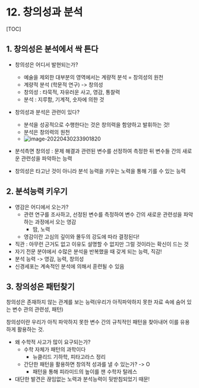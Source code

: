 # 12. 창의성과 분석

[TOC]

## 1. 창의성은 분석에서 싹 튼다

- 창의성은 어디서 발현되는가?
  - 예술을 제외한 대부분의 영역에서는 계량적 분석 = 창의성의 원천
  - 계량적 분석 (학문적 연구) -> 창의성
  - 창의성 : 타묵적, 자유러운 사고, 영감, 통찰력
  - 분석 : 지루함, 기계적, 숫자에 의한 것
- 창의성과 분석은 관련이 있다?
  - 분석을 성공적으로 수행한다는 것은 창의력을 함양하고 발휘하는 것!
  - 분석은 창의력의 원천
  - ![image-20220430233901820](C:\Users\silvi\AppData\Roaming\Typora\typora-user-images\image-20220430233901820.png)



- 분석측면 창의성 : 문제 해결과 관련된 변수를 선정하여 측정한 뒤 변수들 간의 새로운 관련성을 파악하는 능력
- 창의성은 타고난 것이 아니라 분석 능력을 키우는 노력을 통해 기를 수 있는 능력





## 2. 분석능력 키우기

- 영감은 어디에서 오는가?
  - 관련 연구를 조사하고, 선정된 변수를 측정하여 변수 간의 새로운 관련성을 파악하는 과정에서 오는 영감
    - 땀, 노력
  - 영감이란 고심의 깊이와 몰두의 강도에 따라 결정된다!
- 직관 : 아무런 근거도 없고 이유도 설명할 수 없지만 그럴 것이라는 확신이 드는 것
- 자기 전문 분야에서 수많은 분석을 반복했을 때 갖게 되는 능력, 직감!
- 분석 능력 -> 영감, 능력, 창의성
- 신경세포는 계속적인 분석에 의해서 훈련될 수 있음





## 3. 창의성은 패턴찾기

창의성은 존재하지 않는 관계를 보는 능력(우리가 아직파악하지 못한 자료 속에 숨어 있는 변수 관의 관련성, 패턴)

창의성이란 우리가 아직 파악하지 못한 변수 간의 규칙적인 패턴을 찾아내어 이를 유용하게 활용하는 것.



- 왜 수학적 사고가 많이 요구되는가?
  - 수학 자체가 패턴의 과학이다
    - 뉴클리드 기하학, 피타고라스 정리
  - 간단한 패턴을 활용하면 창의적 성과를 낼 수 있는가? -> O
    - 패턴을 통해 피라미드의 높이를 잰 수학자 탈레스
- 대단한 발견은 끊임없는 노력과 분석능력이 뒷받침되었기 때문!